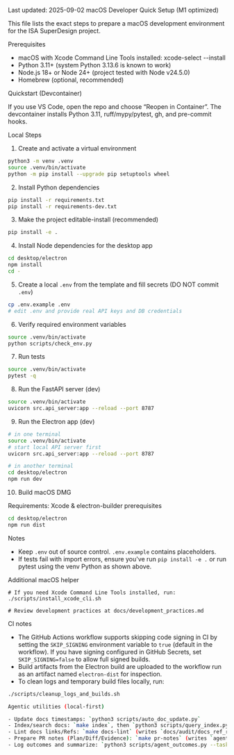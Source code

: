 Last updated: 2025-09-02
macOS Developer Quick Setup (M1 optimized)

This file lists the exact steps to prepare a macOS development environment for the
ISA SuperDesign project.

Prerequisites
- macOS with Xcode Command Line Tools installed: xcode-select --install
- Python 3.11+ (system Python 3.13.6 is known to work)
- Node.js 18+ or Node 24+ (project tested with Node v24.5.0)
- Homebrew (optional, recommended)

Quickstart (Devcontainer)

If you use VS Code, open the repo and choose “Reopen in Container”. The devcontainer installs Python 3.11, ruff/mypy/pytest, gh, and pre-commit hooks.

Local Steps

1) Create and activate a virtual environment

```bash
python3 -m venv .venv
source .venv/bin/activate
python -m pip install --upgrade pip setuptools wheel
```

2) Install Python dependencies

```bash
pip install -r requirements.txt
pip install -r requirements-dev.txt
```

3) Make the project editable-install (recommended)

```bash
pip install -e .
```

4) Install Node dependencies for the desktop app

```bash
cd desktop/electron
npm install
cd -
```

5) Create a local `.env` from the template and fill secrets (DO NOT commit `.env`)

```bash
cp .env.example .env
# edit .env and provide real API keys and DB credentials
```

6) Verify required environment variables

```bash
source .venv/bin/activate
python scripts/check_env.py
```

7) Run tests

```bash
source .venv/bin/activate
pytest -q
```

8) Run the FastAPI server (dev)

```bash
source .venv/bin/activate
uvicorn src.api_server:app --reload --port 8787
```

9) Run the Electron app (dev)

```bash
# in one terminal
source .venv/bin/activate
# start local API server first
uvicorn src.api_server:app --reload --port 8787

# in another terminal
cd desktop/electron
npm run dev
```

10) Build macOS DMG

Requirements: Xcode & electron-builder prerequisites

```bash
cd desktop/electron
npm run dist
```

Notes
- Keep `.env` out of source control. `.env.example` contains placeholders.
- If tests fail with import errors, ensure you've run `pip install -e .` or run pytest using the venv Python as shown above.

Additional macOS helper

```
# If you need Xcode Command Line Tools installed, run:
./scripts/install_xcode_cli.sh

# Review development practices at docs/development_practices.md
```

CI notes

- The GitHub Actions workflow supports skipping code signing in CI by setting the `SKIP_SIGNING` environment variable to `true` (default in the workflow). If you have signing configured in GitHub Secrets, set `SKIP_SIGNING=false` to allow full signed builds.
- Build artifacts from the Electron build are uploaded to the workflow run as an artifact named `electron-dist` for inspection.
- To clean logs and temporary build files locally, run:

```bash
./scripts/cleanup_logs_and_builds.sh

Agentic utilities (local-first)

- Update docs timestamps: `python3 scripts/auto_doc_update.py`
- Index/search docs: `make index`, then `python3 scripts/query_index.py --md "determinism"`
- Lint docs links/Refs: `make docs-lint` (writes `docs/audit/docs_ref_report.md`)
- Prepare PR notes (Plan/Diff/Evidence): `make pr-notes` (writes `agent/outcomes/PR_NOTES.md`)
- Log outcomes and summarize: `python3 scripts/agent_outcomes.py --task "X" --strategy scaffold_repair --status success`, then `make outcomes-summary`
```

